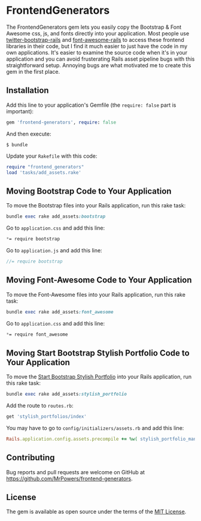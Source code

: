 # FrontendGenerators

The FrontendGenerators gem lets you easily copy the Bootstrap & Font Awesome css, js, and fonts directly into your application.  Most people use [twitter-bootstrap-rails](https://github.com/seyhunak/twitter-bootstrap-rails) and [font-awesome-rails](https://github.com/bokmann/font-awesome-rails) to access these frontend libraries in their code, but I find it much easier to just have the code in my own applications.  It's easier to examine the source code when it's in your application and you can avoid frusterating Rails asset pipeline bugs with this straightforward setup.  Annoying bugs are what motivated me to create this gem in the first place.

## Installation

Add this line to your application's Gemfile (the `require: false` part is important):

```ruby
gem 'frontend-generators', require: false
```

And then execute:

    $ bundle

Update your `Rakefile` with this code:

```ruby
require "frontend_generators"
load 'tasks/add_assets.rake'
```

## Moving Bootstrap Code to Your Application

To move the Bootstrap files into your Rails application, run this rake task:

```ruby
bundle exec rake add_assets:bootstrap
```

Go to `application.css` and add this line:

```css
*= require bootstrap
```

Go to `application.js` and add this line:

```javascript
//= require bootstrap
```

## Moving Font-Awesome Code to Your Application

To move the Font-Awesome files into your Rails application, run this rake task:

```ruby
bundle exec rake add_assets:font_awesome
```

Go to `application.css` and add this line:

```css
*= require font_awesome
```

## Moving Start Bootstrap Stylish Portfolio Code to Your Application

To move the [Start Bootstrap Stylish Portfolio](http://ironsummitmedia.github.io/startbootstrap-stylish-portfolio/) into your Rails application, run this rake task:

```ruby
bundle exec rake add_assets:stylish_portfolio
```

Add the route to `routes.rb`:

```ruby
get 'stylish_portfolios/index'
```

You may have to go to `config/initializers/assets.rb` and add this line:

```ruby
Rails.application.config.assets.precompile += %w( stylish_portfolio_manifest.css stylish_portfolio_manifest.js )
```

## Contributing

Bug reports and pull requests are welcome on GitHub at https://github.com/MrPowers/frontend-generators.


## License

The gem is available as open source under the terms of the [MIT License](http://opensource.org/licenses/MIT).

